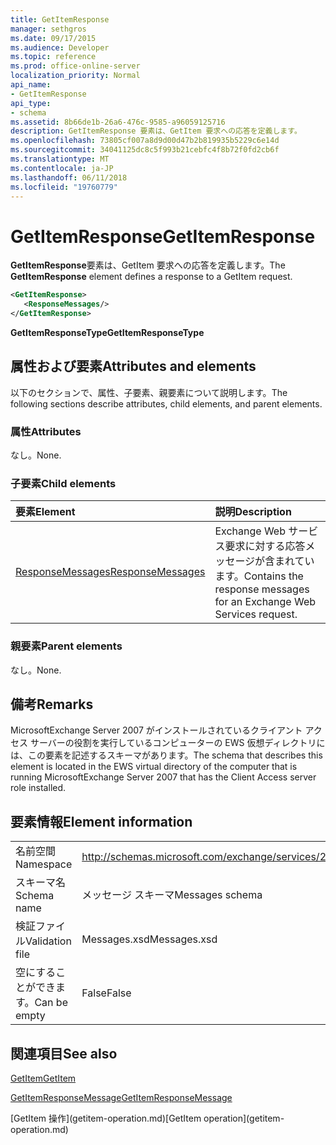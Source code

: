 ```yaml
---
title: GetItemResponse
manager: sethgros
ms.date: 09/17/2015
ms.audience: Developer
ms.topic: reference
ms.prod: office-online-server
localization_priority: Normal
api_name:
- GetItemResponse
api_type:
- schema
ms.assetid: 8b66de1b-26a6-476c-9585-a96059125716
description: GetItemResponse 要素は、GetItem 要求への応答を定義します。
ms.openlocfilehash: 73805cf007a8d9d00d47b2b819935b5229c6e14d
ms.sourcegitcommit: 34041125dc8c5f993b21cebfc4f8b72f0fd2cb6f
ms.translationtype: MT
ms.contentlocale: ja-JP
ms.lasthandoff: 06/11/2018
ms.locfileid: "19760779"
---
```

# <a name="getitemresponse"></a><span data-ttu-id="86c9b-103">GetItemResponse</span><span class="sxs-lookup"><span data-stu-id="86c9b-103">GetItemResponse</span></span>

<span data-ttu-id="86c9b-104">**GetItemResponse**要素は、GetItem 要求への応答を定義します。</span><span class="sxs-lookup"><span data-stu-id="86c9b-104">The **GetItemResponse** element defines a response to a GetItem request.</span></span> 
  
```xml
<GetItemResponse>
   <ResponseMessages/>
</GetItemResponse>
```

 <span data-ttu-id="86c9b-105">**GetItemResponseType**</span><span class="sxs-lookup"><span data-stu-id="86c9b-105">**GetItemResponseType**</span></span>
## <a name="attributes-and-elements"></a><span data-ttu-id="86c9b-106">属性および要素</span><span class="sxs-lookup"><span data-stu-id="86c9b-106">Attributes and elements</span></span>

<span data-ttu-id="86c9b-107">以下のセクションで、属性、子要素、親要素について説明します。</span><span class="sxs-lookup"><span data-stu-id="86c9b-107">The following sections describe attributes, child elements, and parent elements.</span></span>
  
### <a name="attributes"></a><span data-ttu-id="86c9b-108">属性</span><span class="sxs-lookup"><span data-stu-id="86c9b-108">Attributes</span></span>

<span data-ttu-id="86c9b-109">なし。</span><span class="sxs-lookup"><span data-stu-id="86c9b-109">None.</span></span>
  
### <a name="child-elements"></a><span data-ttu-id="86c9b-110">子要素</span><span class="sxs-lookup"><span data-stu-id="86c9b-110">Child elements</span></span>

|<span data-ttu-id="86c9b-111">**要素**</span><span class="sxs-lookup"><span data-stu-id="86c9b-111">**Element**</span></span>|<span data-ttu-id="86c9b-112">**説明**</span><span class="sxs-lookup"><span data-stu-id="86c9b-112">**Description**</span></span>|
|:-----|:-----|
|[<span data-ttu-id="86c9b-113">ResponseMessages</span><span class="sxs-lookup"><span data-stu-id="86c9b-113">ResponseMessages</span></span>](responsemessages.md) <br/> |<span data-ttu-id="86c9b-114">Exchange Web サービス要求に対する応答メッセージが含まれています。</span><span class="sxs-lookup"><span data-stu-id="86c9b-114">Contains the response messages for an Exchange Web Services request.</span></span>  <br/> |
   
### <a name="parent-elements"></a><span data-ttu-id="86c9b-115">親要素</span><span class="sxs-lookup"><span data-stu-id="86c9b-115">Parent elements</span></span>

<span data-ttu-id="86c9b-116">なし。</span><span class="sxs-lookup"><span data-stu-id="86c9b-116">None.</span></span>
  
## <a name="remarks"></a><span data-ttu-id="86c9b-117">備考</span><span class="sxs-lookup"><span data-stu-id="86c9b-117">Remarks</span></span>

<span data-ttu-id="86c9b-118">MicrosoftExchange Server 2007 がインストールされているクライアント アクセス サーバーの役割を実行しているコンピューターの EWS 仮想ディレクトリには、この要素を記述するスキーマがあります。</span><span class="sxs-lookup"><span data-stu-id="86c9b-118">The schema that describes this element is located in the EWS virtual directory of the computer that is running MicrosoftExchange Server 2007 that has the Client Access server role installed.</span></span>
  
## <a name="element-information"></a><span data-ttu-id="86c9b-119">要素情報</span><span class="sxs-lookup"><span data-stu-id="86c9b-119">Element information</span></span>

|||
|:-----|:-----|
|<span data-ttu-id="86c9b-120">名前空間</span><span class="sxs-lookup"><span data-stu-id="86c9b-120">Namespace</span></span>  <br/> |http://schemas.microsoft.com/exchange/services/2006/messages  <br/> |
|<span data-ttu-id="86c9b-121">スキーマ名</span><span class="sxs-lookup"><span data-stu-id="86c9b-121">Schema name</span></span>  <br/> |<span data-ttu-id="86c9b-122">メッセージ スキーマ</span><span class="sxs-lookup"><span data-stu-id="86c9b-122">Messages schema</span></span>  <br/> |
|<span data-ttu-id="86c9b-123">検証ファイル</span><span class="sxs-lookup"><span data-stu-id="86c9b-123">Validation file</span></span>  <br/> |<span data-ttu-id="86c9b-124">Messages.xsd</span><span class="sxs-lookup"><span data-stu-id="86c9b-124">Messages.xsd</span></span>  <br/> |
|<span data-ttu-id="86c9b-125">空にすることができます。</span><span class="sxs-lookup"><span data-stu-id="86c9b-125">Can be empty</span></span>  <br/> |<span data-ttu-id="86c9b-126">False</span><span class="sxs-lookup"><span data-stu-id="86c9b-126">False</span></span>  <br/> |
   
## <a name="see-also"></a><span data-ttu-id="86c9b-127">関連項目</span><span class="sxs-lookup"><span data-stu-id="86c9b-127">See also</span></span>



[<span data-ttu-id="86c9b-128">GetItem</span><span class="sxs-lookup"><span data-stu-id="86c9b-128">GetItem</span></span>](getitem.md)
  
[<span data-ttu-id="86c9b-129">GetItemResponseMessage</span><span class="sxs-lookup"><span data-stu-id="86c9b-129">GetItemResponseMessage</span></span>](getitemresponsemessage.md)
  
<span data-ttu-id="86c9b-130">
  [GetItem 操作](getitem-operation.md)</span><span class="sxs-lookup"><span data-stu-id="86c9b-130">[GetItem operation](getitem-operation.md)</span></span>

